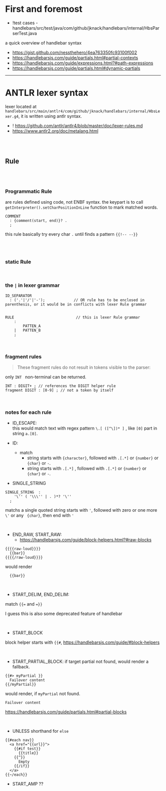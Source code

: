 # First and foremost

* !test cases - handlebars/src/test/java/com/github/jknack/handlebars/internal/HbsParserTest.java


a quick overview of handlebar syntax
  * https://gist.github.com/nessthehero/4ea763350fc93100f002
  * https://handlebarsjs.com/guide/partials.html#partial-contexts
  * https://handlebarsjs.com/guide/expressions.html?#path-expressions
  * https://handlebarsjs.com/guide/partials.html#dynamic-partials


---

# ANTLR lexer syntax
lexer located at `handlebars/src/main/antlr4/com/github/jknack/handlebars/internal/HbsLexer.g4`, it is written using antlr syntax.

* ! https://github.com/antlr/antlr4/blob/master/doc/lexer-rules.md
* https://www.antlr2.org/doc/metalang.html


<br/><br/>



## Rule
<br/><br/>
### Programmatic Rule
are rules defined using code, not ENBF syntax. the keypart is to call `getInterpreter().setCharPositionInLine` function to mark matched words.

```
COMMENT
  : {comment(start, end)}? .
  ;
```

this rule basically try every char `.` until finds a pattern `{{!-- --}}`


<br/><br/>

### static Rule

<br/>

### the `|` in lexer grammar


```
ID_SEPARATOR
  : ('.'|'/'|'-');             // OR rule has to be enclosed in parenthesis, or it would be in conflicts with lexer Rule grammar


RULE                            // this is lexer Rule grammar
    :
        PATTEN_A
    |   PATTEN_B
    ;
```


<br/>

###  fragment rules 
> These fragment rules do not result in tokens visible to the parser:

only `INT ` non-terminal can be returned.

```
INT : DIGIT+ ; // references the DIGIT helper rule
fragment DIGIT : [0-9] ; // not a token by itself
```



<br/>

### notes for each rule


* ID_ESCAPE:  
this would match text with regex pattern `\.[ ([^\])* ]` , like `[0]` part in string `a.[0]`.





* ID:  
  * match 
    * string starts with `{character}`, followed with `.[.*]` or `{number}` or `{char}` or `-`.
    * string starts with `.[.*]` , followed with `.[.*]` or `{number}` or `{char}` or `-`.

* SINGLE_STRING

```
SINGLE_STRING  :
    '\'' ( '\\\'' | . )*? '\''
  ;

```

matchs a single quoted string starts with `'`, followed with zero or one more  `\'` or any ` {char}`, then end with `'`

<br/>

* END_RAW, START_RAW: 
  * https://handlebarsjs.com/guide/block-helpers.html?#raw-blocks
```
{{{{raw-loud}}}}
  {{bar}}
{{{{/raw-loud}}}}
```

would render 

```
  {{bar}}
```


<br/>

* START_DELIM, END_DELIM: 

match `{{=` and `=}}`

I guess this is also some deprecated feature of handlebar

<br/>

* START_BLOCK

block helper starts with `{{#`, https://handlebarsjs.com/guide/#block-helpers


<br/>

* START_PARTIAL_BLOCK: 
if target partial not found, would render a fallback.

```
{{#> myPartial }}
  Failover content
{{/myPartial}}
```

would render, if `myPartial` not found.
```
Failover content
```
https://handlebarsjs.com/guide/partials.html#partial-blocks

<br/>

* UNLESS
shorthand for `else`

```
{{#each nav}}
  <a href="{{url}}">
    {{#if test}}
      {{title}}
    {{^}}
      Empty
    {{/if}}
  </a>
{{~/each}}
```

* START_AMP
??
